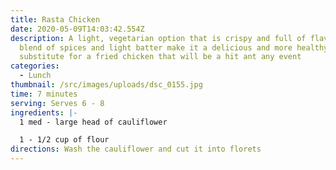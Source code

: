 ```yaml
---
title: Rasta Chicken
date: 2020-05-09T14:03:42.554Z
description: A light, vegetarian option that is crispy and full of flavor. The
  blend of spices and light batter make it a delicious and more healthy
  substitute for a fried chicken that will be a hit ant any event
categories:
  - Lunch
thumbnail: /src/images/uploads/dsc_0155.jpg
time: 7 minutes
serving: Serves 6 - 8
ingredients: |-
  1 med - large head of cauliflower

  1 - 1/2 cup of flour
directions: Wash the cauliflower and cut it into florets
---
```

